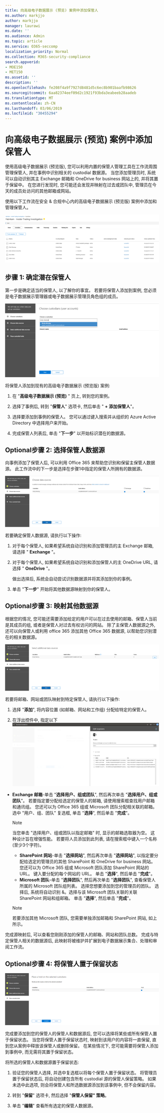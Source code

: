 ```yaml
---
title: 向高级电子数据展示 (预览) 案例中添加保管人
ms.author: markjjo
author: markjjo
manager: laurawi
ms.date: ''
ms.audience: Admin
ms.topic: article
ms.service: O365-seccomp
localization_priority: Normal
ms.collection: M365-security-compliance
search.appverid:
- MOE150
- MET150
ms.assetid: ''
description: ''
ms.openlocfilehash: fe208f4a9f7927d8481d5c6ec8b901baafb98626
ms.sourcegitcommit: 6aa82374eef09d2c1921f93bda3eabeeb28aadeb
ms.translationtype: MT
ms.contentlocale: zh-CN
ms.lasthandoff: 03/06/2019
ms.locfileid: "30455294"
---
```

# <a name="add-custodians-to-an-advanced-ediscovery-preview-case"></a>向高级电子数据展示 (预览) 案例中添加保管人

使用高级电子数据展示 (预览版), 您可以利用内置的保管人管理工具在工作流周围管理保管人, 并在事例中识别相关的 custodial 数据源。 当您添加管理员时, 系统可以自动识别其主 Exchange 邮箱和 OneDrive for business 网站上的, 并将其置于保留中。 在您进行发现时, 您可能还会发现并映射在过去或团队中, 管理员在今天的成员处访问的其他邮箱或网站。

使用以下工作流在安全 & 合规中心内的高级电子数据展示 (预览版) 案例中添加和管理保管人。 

![保管人管理选项卡](../media/CustodianMgtPage.png)


## <a name="step-1-identify-potential-custodians"></a>步骤 1: 确定潜在保管人

第一步是确定适当的保管人, 以了解你的事宜。 若要将保管人添加到案例, 您必须是电子数据展示管理器或电子数据展示管理员角色组的成员。   

![确定潜在保管人](../media/AddCustodianStep1.png)

将保管人添加到现有的高级电子数据展示 (预览版) 案例:

1. 在 "**高级电子数据展示 (预览)** " 页上, 转到您的案例。
 
2. 选择了事例后, 转到 "**保管人**" 选项卡, 然后单击 " **+ 添加保管人**"。 
 
3. 选择要添加到事例的保管人。 您可以通过键入搜索并从组织的 Azure Active Directory 中选择用户来开始。
 
4. 完成保管人列表后, 单击 "**下一步**" 以开始标识潜在的数据源。 
  
## <a name="optional-step-2-select-custodian-data-sources"></a>Optional步骤 2: 选择保管人数据源

向事例添加了保管人后, 可以利用 Office 365 来帮助您识别和保留主保管人数据源。 此工作流中的下一步是选择在步骤1中指定的保管人所拥有的数据源。 

![选择 Custodial 数据源](../media/AddCustodianStep2.png)

若要确定保管人数据源, 请执行以下操作: 

1. 对于每个保管人, 如果希望系统自动识别和添加管理员的主 Exchange 邮箱, 请选择 " **Exchange** "。 
 
2. 对于每个保管人, 如果希望系统自动识别和添加保管人的主 OneDrive URL, 请选择 " **OneDrive** "。 

    做出选择后, 系统会自动尝试识别数据源并将其添加到你的事例。
 
4. 单击 "**下一步**" 开始将其他数据源映射到你的保管人。

## <a name="optional-step-3-map-additional-data-sources"></a>Optional步骤 3: 映射其他数据源

根据您的情况, 您可能还需要添加给定的用户可以在过去使用的邮箱、保管人当前是其成员的组, 或者是保管人对过去有权访问的网站。 除了主保管人数据源之外, 还可以向保管人或利用 office 365 添加其他 Office 365 数据源, 以帮助您识别潜在的相关数据源。 

![映射其他数据源](../media/AddCustodianStep3.PNG)

若要将邮箱、网站或团队映射到特定保管人, 请执行以下操作:
1. 选择 "**添加**", 将内容位置 (如邮箱、网站和工作组) 分配给特定的保管人。 

2. 在浮出控件中, 指定以下![内容: 映射数据源](../media/AddCustodianStep4.PNG)
  -  **Exchange 邮箱**-单击 "**选择用户、组或团队**", 然后再次单击 "**选择用户、组或团队**"。 若要指定要分配给选定的保管人的邮箱, 请使用搜索框查找用户邮箱和通讯组。 您还可以为 Office 365 组或 Microsoft 团队分配相关联的邮箱。 选中 "用户、组、团队" 复选框, 单击 "**选择**", 然后单击 "**完成**"。

        > [!NOTE]
        > 当您单击 "选择用户、组或团队以指定邮箱" 时, 显示的邮箱选取器为空。 这种设计旨在增强性能。 若要将人员添加到此列表, 请在搜索框中键入一个名称 (至少3个字符)。
     
     - **SharePoint 网站**-单击 "**选择网站**", 然后再次单击 "**选择网站**", 以指定要分配给选定的管理员的其他 SharePoint 和 OneDrive for business 网站。 您还可以为 Office 365 组或 Microsoft 团队添加 SharePoint 网站的 URL。 键入要分配的每个网站的 URL。 单击 "**选择**", 然后单击 "**完成**"。
     - **Microsoft 团队**–单击 "**选择团队**", 然后再次单击 "**选择团队**", 查看保管人所属的 Microsoft 团队组列表。 选择您想要添加到您的管理员的团队。 选择后, 系统将自动识别 &。选择与该 Microsoft 团队关联的关联 SharePoint 网站和组邮箱。 单击 "**选择**", 然后单击 "**完成**"。
        
      > [!NOTE]
      > 若要添加其他 Microsoft 团队, 您需要单独添加邮箱和 SharePoint 网站, 如上所示。

完成源映射后, 可以查看您刚刚添加的保管人的邮箱、网站和团队总数。 完成与特定保管人相关的数据源后, 此映射将被维护并扩展到电子数据展示集合、处理和审阅工作流。 

## <a name="optional-step-4-place-custodians-on-hold"></a>Optional步骤 4: 将保管人置于保留状态

![就地保留](../media/AddCustodianStep5.PNG)

完成要添加到您的保管人的保管人和数据源后, 您可以选择将某些或所有保管人置于保留状态。 当您将保管人置于保留状态时, 映射到该用户的内容将一直保留, 直到您从案例中释放该保管人或删除保留。 在某些情况下, 您可能需要将保管人添加到事例中, 而无需将其置于保留状态。 

将所选的保管人和数据源置于保留状态:

1. 验证您的保管人选择, 并选中复选框以将每个保管人置于保留状态。 将管理员置于保留状态后, 将自动创建包含所有 custodial 源的保管人保留策略。 如果未选中此选项, 则会将保管人和所选数据源添加到该事例中, 但不会保留内容。

2. 转到 "**保留**" 选项卡, 然后选择 "**保管人保留" 策略**。 

3. 单击 "**编辑**" 查看所有选定的保管人数据源。

   
